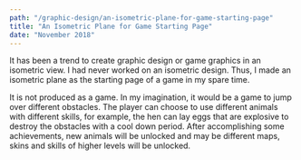 ```yaml
---
path: "/graphic-design/an-isometric-plane-for-game-starting-page"
title: "An Isometric Plane for Game Starting Page"
date: "November 2018"
---
```


It has been a trend to create graphic design or game graphics in an isometric view. I had never worked on an isometric design. Thus, I made an isometric plane as the starting page of a game in my spare time.

It is not produced as a game. In my imagination, it would be a game to jump over different obstacles. The player can choose to use different animals with different skills, for example, the hen can lay eggs that are explosive to destroy the obstacles with a cool down period. After accomplishing some achievements, new animals will be unlocked and may be different maps, skins and skills of higher levels will be unlocked.
